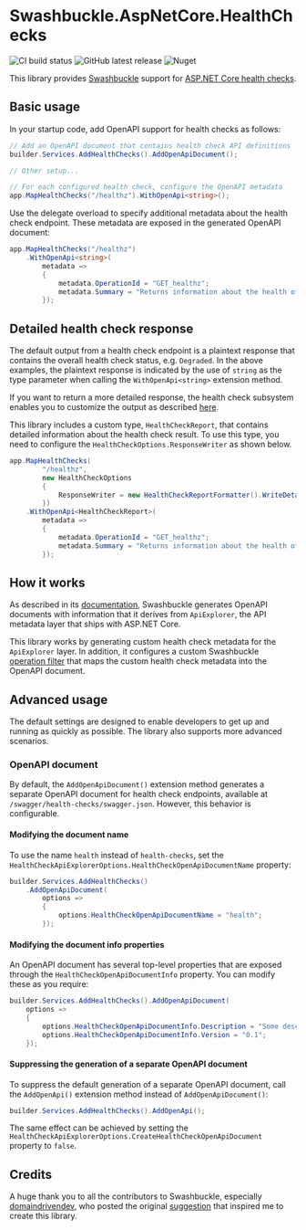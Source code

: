 # Swashbuckle.AspNetCore.HealthChecks

![CI build status](https://github.com/richtea/Swashbuckle.AspNetCore.HealthChecks/actions/workflows/ci.yml/badge.svg)
![GitHub latest release](https://img.shields.io/github/v/release/richtea/Swashbuckle.AspNetCore.HealthChecks?include_prereleases&sort=semver)
![Nuget](https://img.shields.io/nuget/v/Swashbuckle.AspNetCore.HealthChecks)

This library provides [Swashbuckle](https://github.com/domaindrivendev/Swashbuckle.AspNetCore) support for [ASP.NET Core
health checks](https://learn.microsoft.com/en-us/aspnet/core/host-and-deploy/health-checks).

## Basic usage

In your startup code, add OpenAPI support for health checks as follows:

```csharp
// Add an OpenAPI document that contains health check API definitions
builder.Services.AddHealthChecks().AddOpenApiDocument();

// Other setup...

// For each configured health check, configure the OpenAPI metadata
app.MapHealthChecks("/healthz").WithOpenApi<string>();
```

Use the delegate overload to specify additional metadata about the health check endpoint. These metadata are exposed in
the generated OpenAPI document:

```csharp
app.MapHealthChecks("/healthz")
    .WithOpenApi<string>(
        metadata =>
        {
            metadata.OperationId = "GET_healthz";
            metadata.Summary = "Returns information about the health of the system";
        });
```

## Detailed health check response

The default output from a health check endpoint is a plaintext response that contains the overall health check status,
e.g. `Degraded`. In the above examples, the plaintext response is indicated by the use of `string` as the type parameter
when calling the `WithOpenApi<string>` extension method.

If you want to return a more detailed response, the health check subsystem enables you to customize the output
as described [here](https://learn.microsoft.com/en-us/aspnet/core/host-and-deploy/health-checks#customize-output).

This library includes a custom type, `HealthCheckReport`, that contains detailed information about the health check
result. To use this type, you need to configure the `HealthCheckOptions.ResponseWriter` as shown below.

```csharp
app.MapHealthChecks(
        "/healthz",
        new HealthCheckOptions
        {
            ResponseWriter = new HealthCheckReportFormatter().WriteDetailedReport,
        })
    .WithOpenApi<HealthCheckReport>(
        metadata =>
        {
            metadata.OperationId = "GET_healthz";
            metadata.Summary = "Returns information about the health of the system";
        });
```

## How it works

As described in its
[documentation](https://github.com/domaindrivendev/Swashbuckle.AspNetCore#swashbuckle-apiexplorer-and-routing),
Swashbuckle generates OpenAPI documents with information that it derives from `ApiExplorer`, the API metadata layer that
ships with ASP.NET Core.

This library works by generating custom health check metadata for the `ApiExplorer` layer. In addition, it configures a
custom Swashbuckle [operation filter](https://github.com/domaindrivendev/Swashbuckle.AspNetCore#operation-filters) that
maps the custom health check metadata into the OpenAPI document.

## Advanced usage

The default settings are designed to enable developers to get up and running as quickly as possible. The library also
supports more advanced scenarios.

### OpenAPI document

By default, the `AddOpenApiDocument()` extension method generates a separate OpenAPI document for health check
endpoints, available at `/swagger/health-checks/swagger.json`. However, this behavior is configurable.

#### Modifying the document name

To use the name `health` instead of `health-checks`, set the
`HealthCheckApiExplorerOptions.HealthCheckOpenApiDocumentName` property:

```csharp
builder.Services.AddHealthChecks()
    .AddOpenApiDocument(
        options =>
        {
            options.HealthCheckOpenApiDocumentName = "health";
        });
```

#### Modifying the document info properties

An OpenAPI document has several top-level properties that are exposed through the `HealthCheckOpenApiDocumentInfo`
property. You can modify these as you require:

```csharp
builder.Services.AddHealthChecks().AddOpenApiDocument(
    options =>
    {
        options.HealthCheckOpenApiDocumentInfo.Description = "Some description";
        options.HealthCheckOpenApiDocumentInfo.Version = "0.1";
    });
```

#### Suppressing the generation of a separate OpenAPI document

To suppress the default generation of a separate OpenAPI document, call the `AddOpenApi()` extension method instead of
`AddOpenApiDocument()`:

```csharp
builder.Services.AddHealthChecks().AddOpenApi();
```

The same effect can be achieved by setting the `HealthCheckApiExplorerOptions.CreateHealthCheckOpenApiDocument` property
to `false`.

## Credits

A huge thank you to all the contributors to Swashbuckle, especially
[domaindrivendev](https://github.com/domaindrivendev), who posted the original
[suggestion](https://github.com/domaindrivendev/Swashbuckle.AspNetCore/issues/1058#issuecomment-480789069) that inspired
me to create this library.
